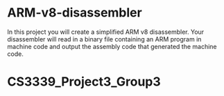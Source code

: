 # ARM-v8-disassembler
In this project you will create a simplified ARM v8 disassembler. Your disassembler will read in a binary file containing an ARM program in machine code and output the assembly code that generated the machine code.
# CS3339_Project3_Group3
